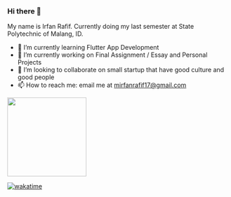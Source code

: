 ### Hi there 👋

My name is Irfan Rafif. Currently doing my last semester at State Polytechnic of Malang, ID.

- 🌱 I’m currently learning Flutter App Development
- 🔭 I’m currently working on Final Assignment / Essay and Personal Projects
- 👯 I’m looking to collaborate on small startup that have good culture and good people
- 📫 How to reach me: email me at mirfanrafif17@gmail.com

<img height="180em" src="https://github-readme-stats.vercel.app/api/top-langs/?username=mirfanrafif&layout=compact&langs_count=8&theme=algolia"/>

[![wakatime](https://wakatime.com/badge/user/adccd9a4-6c79-4608-bfcd-0187030991da.svg)](https://wakatime.com/@adccd9a4-6c79-4608-bfcd-0187030991da)

<!--
**mirfanrafif/mirfanrafif** is a ✨ _special_ ✨ repository because its `README.md` (this file) appears on your GitHub profile.

Here are some ideas to get you started:

- 🔭 I’m currently working on ...
- 🌱 I’m currently learning ...
- 👯 I’m looking to collaborate on ...
- 🤔 I’m looking for help with ...
- 💬 Ask me about ...
- 📫 How to reach me: ...
- 😄 Pronouns: ...
- ⚡ Fun fact: ...
-->
